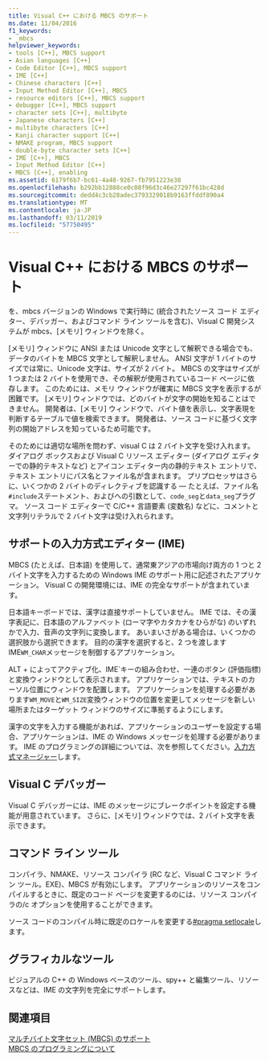 ```yaml
---
title: Visual C++ における MBCS のサポート
ms.date: 11/04/2016
f1_keywords:
- _mbcs
helpviewer_keywords:
- tools [C++], MBCS support
- Asian languages [C++]
- Code Editor [C++], MBCS support
- IME [C++]
- Chinese characters [C++]
- Input Method Editor [C++], MBCS
- resource editors [C++], MBCS support
- debugger [C++], MBCS support
- character sets [C++], multibyte
- Japanese characters [C++]
- multibyte characters [C++]
- Kanji character support [C++]
- NMAKE program, MBCS support
- double-byte character sets [C++]
- IME [C++], MBCS
- Input Method Editor [C++]
- MBCS [C++], enabling
ms.assetid: 6179f6b7-bc61-4a48-9267-fb7951223e38
ms.openlocfilehash: b292bb12888ce0c08f96d3c46e27297f61bc428d
ms.sourcegitcommit: dedd4c3cb28adec3793329018b9163ffddf890a4
ms.translationtype: MT
ms.contentlocale: ja-JP
ms.lasthandoff: 03/11/2019
ms.locfileid: "57750495"
---
```

# <a name="mbcs-support-in-visual-c"></a>Visual C++ における MBCS のサポート

を、mbcs バージョンの Windows で実行時に (統合されたソース コード エディター、デバッガー、およびコマンド ライン ツールを含む)、Visual C 開発システムが mbcs、[メモリ] ウィンドウを除く。

[メモリ] ウィンドウに ANSI または Unicode 文字として解釈できる場合でも、データのバイトを MBCS 文字として解釈しません。 ANSI 文字が 1 バイトのサイズでは常に、Unicode 文字は、サイズが 2 バイト。 MBCS の文字はサイズが 1 つまたは 2 バイトを使用でき、その解釈が使用されているコード ページに依存します。 このためには、メモリ ウィンドウが確実に MBCS 文字を表示するが困難です。 [メモリ] ウィンドウでは、どのバイトが文字の開始を知ることはできません。 開発者は、[メモリ] ウィンドウで、バイト値を表示し、文字表現を判断するテーブルで値を検索できます。 開発者は、ソース コードに基づく文字列の開始アドレスを知っているため可能です。

そのためには適切な場所を問わず、visual C は 2 バイト文字を受け入れます。 ダイアログ ボックスおよび Visual C リソース エディター (ダイアログ エディターでの静的テキストなど) とアイコン エディター内の静的テキスト エントリで、テキスト エントリにパス名とファイル名が含まれます。 プリプロセッサはさらに、いくつかの 2 バイトのディレクティブを認識する — たとえば、ファイル名`#include`ステートメント、およびへの引数として、`code_seg`と`data_seg`プラグマ。 ソース コード エディターで C/C++ 言語要素 (変数名) などに、コメントと文字列リテラルで 2 バイト文字は受け入れられます。

##  <a name="_core_support_for_the_input_method_editor_.28.ime.29"></a> サポートの入力方式エディター (IME)

MBCS (たとえば、日本語) を使用して、通常東アジアの市場向け両方の 1 つと 2 バイト文字を入力するための Windows IME のサポート用に記述されたアプリケーション。 Visual C の開発環境には、IME の完全なサポートが含まれています。

日本語キーボードでは、漢字は直接サポートしていません。 IME では、その漢字表記に、日本語のアルファベット (ローマ字やカタカナをひらがな) のいずれかで入力、音声の文字列に変換します。 あいまいさがある場合は、いくつかの選択肢から選択できます。 目的の漢字を選択すると、2 つを渡します IME`WM_CHAR`メッセージを制御するアプリケーション。

ALT + によってアクティブ化、IME\`キーの組み合わせ、一連のボタン (評価指標) と変換ウィンドウとして表示されます。 アプリケーションでは、テキストのカーソル位置にウィンドウを配置します。 アプリケーションを処理する必要があります`WM_MOVE`と`WM_SIZE`変換ウィンドウの位置を変更してメッセージを新しい場所またはターゲット ウィンドウのサイズに準拠するようにします。

漢字の文字を入力する機能があれば、アプリケーションのユーザーを設定する場合、アプリケーションは、IME の Windows メッセージを処理する必要があります。 IME のプログラミングの詳細については、次を参照してください。[入力方式マネージャー](/windows/desktop/intl/input-method-manager)します。

## <a name="visual-c-debugger"></a>Visual C デバッガー

Visual C デバッガーには、IME のメッセージにブレークポイントを設定する機能が用意されています。 さらに、[メモリ] ウィンドウでは、2 バイト文字を表示できます。

## <a name="command-line-tools"></a>コマンド ライン ツール

コンパイラ、NMAKE、リソース コンパイラ (RC など、Visual C コマンド ライン ツール。EXE)、MBCS が有効にします。 アプリケーションのリソースをコンパイルするときに、既定のコード ページを変更するのには、リソース コンパイラの/c オプションを使用することができます。

ソース コードのコンパイル時に既定のロケールを変更する[#pragma setlocale](../preprocessor/setlocale.md)します。

## <a name="graphical-tools"></a>グラフィカルなツール

ビジュアルの C++ の Windows ベースのツール、spy++ と編集ツール、リソースなどは、IME の文字列を完全にサポートします。

## <a name="see-also"></a>関連項目

[マルチバイト文字セット (MBCS) のサポート](../text/support-for-multibyte-character-sets-mbcss.md)<br/>
[MBCS のプログラミングについて](../text/mbcs-programming-tips.md)
